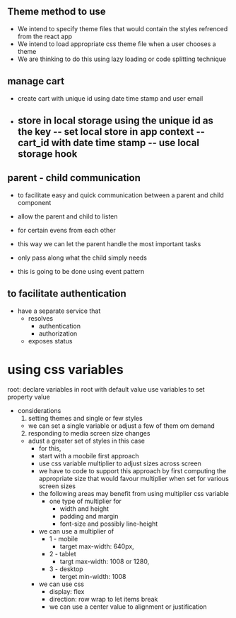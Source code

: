 ## Theme method to use
- We intend to specify theme files that would contain the styles refrenced from the react app
- We intend to load appropriate css theme file when a user chooses a theme
- We are thinking to do this using lazy loading or code splitting technique

## manage cart
- create cart with unique id using date time stamp and user email
- store in local storage using the unique id as the key
  -- set local store in app context
  -- cart_id with date time stamp
  -- use local storage hook
  -- 

## parent - child communication
- to facilitate easy and quick communication between a parent and child component

- allow the parent and child to listen 
- for certain evens from each other
- this way we can let the parent handle the most important tasks
- only pass along what the child simply needs
- this is going to be done using event pattern

## to facilitate authentication
- have a separate service that 
  - resolves 
    - authentication 
    - authorization
  - exposes status

# using css variables
  root: declare variables in root with default value
  use variables to set property value
- considerations
  1. setting themes and single or few styles
    - we can set a single variable or adjust a few of them om demand
  2. responding to media screen size changes
    - adust a greater set of styles in this case
      - for this, 
      - start with a moobile first approach
      - use css variable multiplier to adjust sizes across screen
      - we have to code to support this approach by first computing the appropriate size that would favour multiplier when set for various screen sizes
      - the following areas may benefit from using multiplier css variable
        - one type of multiplier for 
          - width and height
          - padding and margin
          - font-size and possibly line-height
      - we can use a multiplier of 
        - 1 - mobile 
          - target max-width: 640px, 
        - 2 - tablet
          - targt max-width: 1008 or 1280, 
        - 3 - desktop
          - terget min-width: 1008
      - we can use css 
        - display: flex
        - direction: row wrap to let items break
        - we can use a center value to alignment or justification
